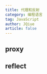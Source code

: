 ```yaml
---
title: 代理和反射
category: 编程语言
tag: JavaScript
author: JQiue
article: false
---
```


## proxy

## reflect
